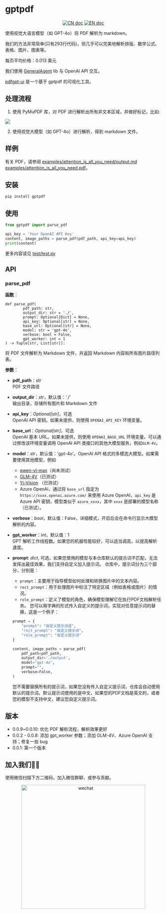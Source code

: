 # gptpdf

<p align="center">
<a href="README_CN.md"><img src="https://img.shields.io/badge/文档-中文版-blue.svg" alt="CN doc"></a>
<a href="README.md"><img src="https://img.shields.io/badge/document-English-blue.svg" alt="EN doc"></a>
</p>

使用视觉大语言模型（如 GPT-4o）将 PDF 解析为 markdown。

我们的方法非常简单(只有293行代码)，但几乎可以完美地解析排版、数学公式、表格、图片、图表等。

每页平均价格：0.013 美元

我们使用 [GeneralAgent](https://github.com/CosmosShadow/GeneralAgent) lib 与 OpenAI API 交互。

[pdfgpt-ui](https://github.com/daodao97/gptpdf-ui) 是一个基于 gptpdf 的可视化工具。

## 处理流程

1. 使用 PyMuPDF 库，对 PDF 进行解析出所有非文本区域，并做好标记，比如:

![](docs/demo.jpg)

2. 使用视觉大模型（如 GPT-4o）进行解析，得到 markdown 文件。

## 样例

有关
PDF，请参阅 [examples/attention_is_all_you_need/output.md](examples/attention_is_all_you_need/output.md) [examples/attention_is_all_you_need.pdf](examples/attention_is_all_you_need.pdf)。

## 安装

```bash
pip install gptpdf
```

## 使用

```python
from gptpdf import parse_pdf

api_key = 'Your OpenAI API Key'
content, image_paths = parse_pdf(pdf_path, api_key=api_key)
print(content)
```

更多内容请见 [test/test.py](test/test.py)

## API

### parse_pdf

**函数**：

```
def parse_pdf(
        pdf_path: str,
        output_dir: str = './',
        prompt: Optional[Dict] = None,
        api_key: Optional[str] = None,
        base_url: Optional[str] = None,
        model: str = 'gpt-4o',
        verbose: bool = False,
        gpt_worker: int = 1
) -> Tuple[str, List[str]]:
```

将 PDF 文件解析为 Markdown 文件，并返回 Markdown 内容和所有图片路径列表。

**参数**：

- **pdf_path**：*str*  
  PDF 文件路径

- **output_dir**：*str*，默认值：'./'  
  输出目录，存储所有图片和 Markdown 文件

- **api_key**：*Optional[str]*，可选  
  OpenAI API 密钥。如果未提供，则使用 `OPENAI_API_KEY` 环境变量。

- **base_url**：*Optional[str]*，可选  
  OpenAI 基本 URL。如果未提供，则使用 `OPENAI_BASE_URL` 环境变量。可以通过修改该环境变量调用 OpenAI API
  类接口的其他大模型服务，例如`GLM-4V`。

- **model**：*str*，默认值：'gpt-4o'。OpenAI API 格式的多模态大模型。如果需要使用其他模型，例如
    - [qwen-vl-max](https://help.aliyun.com/zh/dashscope/developer-reference/vl-plus-quick-start)（尚未测试）
    - [GLM-4V](https://open.bigmodel.cn/dev/api#glm-4v)（已测试）
    - [Yi-Vision](https://platform.lingyiwanwu.com/docs) （已测试）
    - Azure OpenAI，通过将 `base_url` 指定为 `https://xxxx.openai.azure.com/` 来使用 Azure OpenAI，`api_key` 是 Azure API
      密钥，模型类似于 `azure_xxxx`，其中 `xxxx` 是部署的模型名称（已测试）。

- **verbose**：*bool*，默认值：False，详细模式，开启后会在命令行显示大模型解析的内容。

- **gpt_worker**：*int*，默认值：1  
  GPT 解析工作线程数。如果您的机器性能较好，可以适当调高，以提高解析速度。

- **prompt**: *dict*, 可选，如果您使用的模型与本仓库默认的提示词不匹配，无法发挥出最佳效果，我们支持自定义加入提示词。
  仓库中，提示词分为三个部分，分别是：
    + `prompt`：主要用于指导模型如何处理和转换图片中的文本内容。
    + `rect_prompt`：用于处理图片中标注了特定区域（例如表格或图片）的情况。
    + `role_prompt`：定义了模型的角色，确保模型理解它在执行PDF文档解析任务。
      您可以用字典的形式传入自定义的提示词，实现对任意提示词的替换，这是一个例子：

  ```python
  prompt = {
      "prompt": "自定义提示词语",
      "rect_prompt": "自定义提示词",
      "role_prompt": "自定义提示词"
  }
  
  content, image_paths = parse_pdf(
      pdf_path=pdf_path,
      output_dir='./output',
      model="gpt-4o",
      prompt="",
      verbose=False,
  )
  
  ```
  您不需要替换所有的提示词，如果您没有传入自定义提示词，仓库会自动使用默认的提示词。默认提示词使用的是中文，如果您的PDF文档是英文的，或者您的模型不支持中文，建议您自定义提示词。

## 版本

- 0.0.9~0.0.10: 优化 PDF 解析流程，解析效果更好
- 0.0.2 - 0.0.8: 添加 gpt_worker 参数；添加 GLM-4V、Azure OpenAI 支持；修复一些 bug
- 0.0.1: 第一个版本

## 加入我们👏🏻

使用微信扫描下方二维码，加入微信群聊，或参与贡献。

<p align="center">
<img src="./docs/wechat.jpg" alt="wechat" width=400/>
</p>
